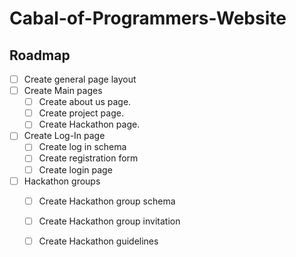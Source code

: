 # Cabal-of-Programmers-Website

## Roadmap
- [ ] Create general page layout
- [ ] Create Main pages
    - [ ] Create about us page.
    - [ ] Create project page.
    - [ ] Create Hackathon page.
- [ ] Create Log-In page
    - [ ] Create log in schema
    - [ ] Create registration form
    - [ ] Create login page
- [ ] Hackathon groups
    - [ ] Create Hackathon group schema
    - [ ] Create Hackathon group invitation
    - [ ] Create Hackathon guidelines

 